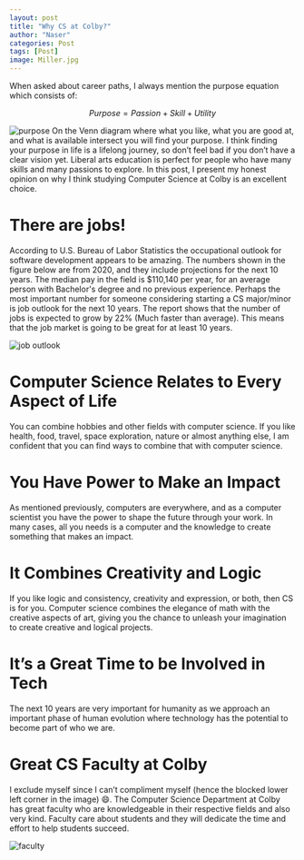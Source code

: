 ```yaml
---
layout: post
title: "Why CS at Colby?"
author: "Naser"
categories: Post
tags: [Post]
image: Miller.jpg
---
```



When asked about career paths, I always mention the purpose equation which consists of:

```math
Purpose = Passion + Skill + Utility
```

![purpose]({{site.baseurl}}/images/purpose.jpg)
On the Venn diagram where what you like, what you are good at, and what is available intersect you will find your purpose.  I think finding your purpose in life is a lifelong journey, so don’t feel bad if you don’t have a clear vision yet.  Liberal arts education is perfect for people who have many skills and many passions to explore. In this post, I present my honest opinion on why I think studying Computer Science at Colby is an excellent choice.

# There are jobs!
According to U.S. Bureau of Labor Statistics the occupational outlook for software development appears to be amazing.  The numbers shown in the figure below are from 2020, and they include projections for the next 10 years.  The median pay in the field is $110,140 per year, for an average person with Bachelor's degree and no previous experience.  Perhaps the most important number for someone considering starting a CS major/minor is job outlook for the next 10 years.  The report shows that the number of jobs is expected to grow by 22% (Much faster than average).  This means that the job market is going to be great for at least 10 years.

![job outlook]({{site.baseurl}}/images/occupational_outlook.jpg)

# Computer Science Relates to Every Aspect of Life
You can combine hobbies and other fields with computer science.  If you like health, food, travel, space exploration, nature or almost anything else, I am confident that you can find ways to combine that with computer science.

# You Have Power to Make an Impact
As mentioned previously, computers are everywhere, and as a computer scientist you have the power to shape the future through your work.  In many cases, all you needs is a computer and the knowledge to create something that makes an impact.
# It Combines Creativity and Logic
If you like logic and consistency, creativity and expression, or both, then CS is for you.  Computer science combines the elegance of math with the creative aspects of art, giving you the chance to unleash your imagination to create creative and logical projects.

# It’s a Great Time to be Involved in Tech
The next 10 years are very important for humanity as we approach an important phase of human evolution where technology has the potential to become part of who we are.

# Great CS Faculty at Colby
I exclude myself since I can’t compliment myself (hence the blocked lower left corner in the image) 😄.  The Computer Science Department at Colby has great faculty who are knowledgeable in their respective fields and also very kind.  Faculty care about students and they will dedicate the time and effort to help students succeed.

![faculty]({{site.baseurl}}/assets/img/faculty.jpg)
